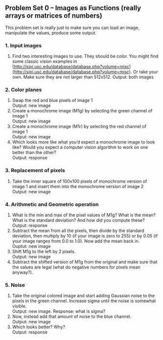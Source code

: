 ## Problem Set 0 – Images as Functions (really arrays or matrices of numbers)

This problem set is really just to make sure you can load an image, manipulate the values, produce some output.

### 1. Input images
1. Find two interesting images to use. They should be color. You might find some classic vision examples in [http://sipi.usc.edu/database/database.php?volume=misc](http://sipi.usc.edu/database/database.php?volume=misc). Or take your own. Make sure they are not larger than 512x512. 
Output: both images

### 2. Color planes
1. Swap the red and blue pixels of image 1  
Output: new image  
2. Create a monochrome image (M1g) by selecting the green channel of image 1  
Output: new image  
3. Create a monochrome image (M1r) by selecting the red channel of image 1  
Output: new image  
4. Which looks more like what you’d expect a monochrome image to look like? Would you expect a computer vision algorithm to work on one better than the other?  
Output: response  

### 3. Replacement of pixels
1. Take the inner square of 100x100 pixels of monochrome version of image 1 and insert them into the monochrome version of image 2  
Output: new image  

### 4. Arithmetic and Geometric operation
1. What is the min and max of the pixel values of M1g? What is the mean? What is the standard deviation? And how did you compute these?  
Output: response  
2. Subtract the mean from all the pixels, then divide by the standard deviation, then multiply by 10 (if your image is zero to 255) or by 0.05 (if your image ranges from 0.0 to 1.0). Now add the mean back in.  
Ouptut: new image  
3. Shift M1g to the left by 2 pixels.  
Output: new image  
4. Subtract the shifted version of M1g from the original and make sure that the values are legal (what do negative numbers for pixels mean anyway?).  

### 5. Noise
1. Take the original colored image and start adding Gaussian noise to the pixels in the green channel. Increase sigma until the noise is somewhat visible.  
Output: new image. Response: what is sigma?  
2. Now, instead add that amount of noise to the blue channel.  
Output: new image  
3. Which looks better? Why?  
Output: response  
